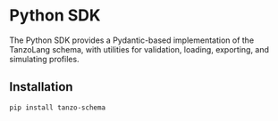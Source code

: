 # Python SDK

The Python SDK provides a Pydantic-based implementation of the TanzoLang schema, with utilities for validation, loading, exporting, and simulating profiles.

## Installation

```bash
pip install tanzo-schema
